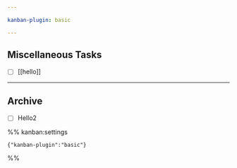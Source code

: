 ```yaml
---

kanban-plugin: basic

---
```


## Miscellaneous Tasks

- [ ] [[hello]]


***

## Archive

- [ ] Hello2

%% kanban:settings
```
{"kanban-plugin":"basic"}
```
%%